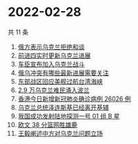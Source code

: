 # 2022-02-28

共 11 条

<!-- BEGIN ZHIHUSEARCH -->
<!-- 最后更新时间 Mon Feb 28 2022 02:10:47 GMT+0800 (China Standard Time) -->
1. [俄方表示乌克兰拒绝和谈](https://www.zhihu.com/search?q=俄罗斯乌克兰)
1. [前进四实时更新乌克兰进展](https://www.zhihu.com/search?q=前进四)
1. [车臣宣布加入乌克兰战斗](https://www.zhihu.com/search?q=车臣)
1. [俄乌冲突有哪些最新进展需要关注](https://www.zhihu.com/search?q=俄乌冲突)
1. [东部战区回应美舰过航台湾海峡](https://www.zhihu.com/search?q=台湾海峡)
1. [2.9 万乌克兰难民涌入波兰](https://www.zhihu.com/search?q=乌克兰难民)
1. [香港今日新增新冠肺炎确诊病例 26026 例](https://www.zhihu.com/search?q=香港疫情)
1. [乌克兰总统泽连斯基已经离开基辅](https://www.zhihu.com/search?q=乌克兰总统)
1. [我国成功发射陆地探测一号 01 组 B 星](https://www.zhihu.com/search?q=陆地探测一号)
1. [欧文 38 分篮网胜雄鹿](https://www.zhihu.com/search?q=篮网)
1. [王毅阐述中方对乌克兰问题立场](https://www.zhihu.com/search?q=中方立场)
<!-- END ZHIHUSEARCH -->
